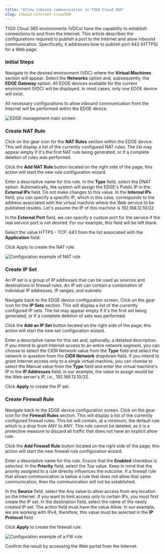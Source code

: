 ```yaml
---
title: "Allow inbound communication in TIGO Cloud 360"
slug: inboud-internet-cloud360
---
```


TIGO Cloud 360 environments (VDCs) have the capability to establish connections to and from the Internet. This article describes the configurations required to publish a port to the Internet and allow inbound communication. Specifically, it addresses how to publish port 443 (HTTPS) for a Web page.

### Initial Steps

Navigate to the desired environment (VDC) where the **Virtual Machines** section will appear. Select the **Networks** option and, subsequently, the **EDGE Gateway** option. All EDGE devices available for the current environment (VDC) will be displayed. In most cases, only one EDGE device will exist.

All necessary configurations to allow inbound communication from the Internet will be performed within the EDGE device.

![EDGE management main screen](/assets/vmware-edge-es.png)

### Create NAT Rule

Click on the gear icon for the **NAT Rules** section within the EDGE device. This will display a list of the currently configured NAT rules. The list may appear empty if it's the first NAT rule being generated, or if a complete deletion of rules was performed.

Click the **Add NAT Rule** button located on the right side of the page; this action will start the new rule configuration wizard.

Enter a descriptive name for this rule. In the **Type** field, select the DNAT option.
Automatically, the system will assign the EDGE's Public IP in the **External IPs** field. Do not make changes to this value.
In the **Internal IPs** field, you can specify a specific IP, which in this case, corresponds to the address associated with the virtual machine where the Web service to be published resides. Let's assume the IP of this machine is 192.168.12.10/32.

In the **External Port** field, we can specify a custom port for the service if the real service port is not desired. For our example, this field will be left blank.

Select the value HTTPS - TCP: 443 from the list associated with the **Application** field.

Click Apply to create the NAT rule.

![Configuration example of NAT rule](/assets/vmware-nat-rule-out-es.png)

### Create IP Set

An IP set is a group of IP addresses that can be used as sources and destinations in firewall rules. An IP set can contain a combination of individual IP addresses, IP ranges, and subnets.

Navigate back to the EDGE device configuration screen. Click on the gear icon for the **IP Sets** section. This will display a list of the currently configured IP sets. The list may appear empty if it's the first set being generated, or if a complete deletion of sets was performed.

Click the **Add an IP Set** button located on the right side of the page; this action will start the new set configuration wizard.

Enter a descriptive name for this set and, optionally, a detailed description. If you intend to grant Internet access to an entire network segment, you can choose to select the CIDR Network value from the **Type** field and select the network in question from the **CIDR Network** dropdown field. If you intend to grant Internet access only to a single virtual machine, you can choose to select the Manual value from the **Type** field and enter the virtual machine's IP in the **IP Addresses** field; in our example, the value to assign would be the Web server's IP, i.e., 192.168.12.10/32.

Click **Apply** to create the IP set.

### Create Firewall Rule

Navigate back to the EDGE device configuration screen. Click on the gear icon for the **Firewall Rules** section. This will display a list of the currently configured firewall rules. This list will contain, at a minimum, the default rule which is a drop from ANY to ANY. This rule cannot be deleted, as it is a protective measure to discard all traffic that does not have an explicit allow rule.

Click the **Add Firewall Rule** button located on the right side of the page; this action will start the new firewall rule configuration wizard.

Enter a descriptive name for this rule. Ensure that the **Enabled** checkbox is selected. In the **Priority** field, select the Top value. Keep in mind that the priority assigned to a rule directly influences the outcome. If a firewall rule that allows communication is below a rule that does not allow that same communication, then the communication will not be established.

In the **Source** field, select the Any value to allow access from any location on the Internet. If you want to limit access only to certain IPs, you must first create the IP set. In the destination field, select the name of the newly created IP set. The action field must have the value Allow. In our example, we are working with IPv4, therefore, this value must be selected in the **IP Protocol** field.

Click **Apply** to create the firewall rule.

![Configuration example of a FW rule](/assets/vmware-fw-rule-out-es.png)

Confirm the result by accessing the Web portal from the Internet.
